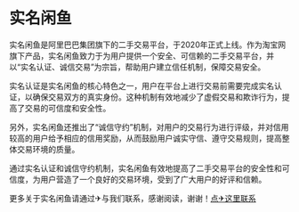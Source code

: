 # 实名闲鱼

实名闲鱼是阿里巴巴集团旗下的二手交易平台，于2020年正式上线。作为淘宝网旗下产品，实名闲鱼致力于为用户提供一个安全、可信赖的二手交易平台，并以“实名认证、诚信交易”为宗旨，帮助用户建立信任机制，保障交易安全。

实名认证是实名闲鱼的核心特色之一，用户在平台上进行交易前需要完成实名认证，以确保交易双方的真实身份。这种机制有效地减少了虚假交易和欺诈行为，提高了交易的可信度和安全性。

另外，实名闲鱼还推出了“诚信守约”机制，对用户的交易行为进行评级，并对信用较高的用户给予相应的信用奖励，从而鼓励用户诚实守信、遵守交易规则，提高整体交易环境的质量。

通过实名认证和诚信守约机制，实名闲鱼有效地提高了二手交易平台的安全性和可信度，为用户营造了一个良好的交易环境，受到了广大用户的好评和信赖。

更多关于实名闲鱼请通过✈与我们联系，感谢阅读，谢谢！[点✈这里联系](https://www.k02.cc)